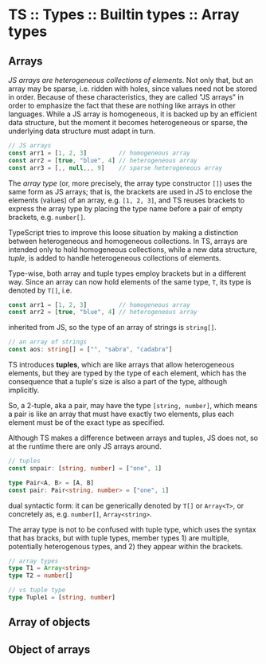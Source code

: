 # TS :: Types :: Builtin types :: Array types

## Arrays

*JS arrays are heterogeneous collections of elements*. Not only that, but an array may be sparse, i.e. ridden with holes, since values need not be stored in order. Because of these characteristics, they are called "JS arrays" in order to emphasize the fact that these are nothing like arrays in other languages. While a JS array is homogeneous, it is backed up by an efficient data structure, but the moment it becomes heterogeneous or sparse, the underlying data structure must adapt in turn.

```js
// JS arrays
const arr1 = [1, 2, 3]         // homogeneous array
const arr2 = [true, "blue", 4] // heterogeneous array
const arr3 = [,, null,,, 9]    // sparse heterogeneous array
```


The *array type* (or, more precisely, the array type constructor `[]`) uses the same form as JS arrays; that is, the brackets are used in JS to enclose the elements (values) of an array, e.g. `[1, 2, 3]`, and TS reuses brackets to express the array type by placing the type name before a pair of empty brackets, e.g. `number[]`.



TypeScript tries to improve this loose situation by making a distinction between heterogeneous and homogeneous collections. In TS, arrays are intended only to hold homogeneous collections, while a new data structure, *tuple*, is added to handle heterogeneous collections of elements.

Type-wise, both array and tuple types employ brackets but in a different way. Since an array can now hold elements of the same type, `T`, its type is denoted by `T[]`, i.e. 


```ts
const arr1 = [1, 2, 3]         // homogeneous array
const arr2 = [true, "blue", 4] // heterogeneous array
```




inherited from JS, so the type of an array of strings is `string[]`.



```ts
// an array of strings
const aos: string[] = ["", "sabra", "cadabra"]
```


TS introduces **tuples**, which are like arrays that allow heterogeneous elements, but they are typed by the type of each element, which has the consequence that a tuple's size is also a part of the type, although implicitly.

So, a 2-tuple, aka a pair, may have the type `[string, number]`, which means a pair is like an array that must have exactly two elements, plus each element must be of the exact type as specified.

Although TS makes a difference between arrays and tuples, JS does not, so at the runtime there are only JS arrays around.

```ts
// tuples
const snpair: [string, number] = ["one", 1]

type Pair<A, B> = [A, B]
const pair: Pair<string, number> = ["one", 1]
```



dual syntactic form: it can be generically denoted by `T[]` or `Array<T>`, or concretely as, e.g. `number[]`, `Array<string>`.



The array type is not to be confused with tuple type, which uses the syntax that has bracks, but with tuple types, member types 1) are multiple, potentially heterogenous types, and 2) they appear within the brackets.

```ts
// array types
type T1 = Array<string>
type T2 = number[]

// vs tuple type
type Tuple1 = [string, number]
```



## Array of objects


## Object of arrays
